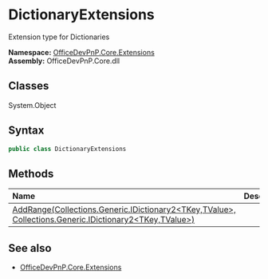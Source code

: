 # DictionaryExtensions
Extension type for Dictionaries  

**Namespace:** [OfficeDevPnP.Core.Extensions](OfficeDevPnP.Core.Extensions.md)  
**Assembly:** OfficeDevPnP.Core.dll  
## Classes
System.Object  
## Syntax
```C#
public class DictionaryExtensions
```
## Methods
|**Name**|**Description**|
|:-----|:-----|
| [AddRange(Collections.Generic.IDictionary2<TKey,TValue>, Collections.Generic.IDictionary2<TKey,TValue>)](DictionaryExtensionsAddRangeCollections.Generic.IDictionary2<TKey,TValue>Collections.Generic.IDictionary2<TKey,TValue>.md) | 
## See also
- [OfficeDevPnP.Core.Extensions](OfficeDevPnP.Core.Extensions.md)
